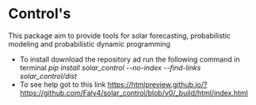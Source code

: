 # Control's
This package aim to provide tools for solar forecasting, probabilistic modeling and probabilistic dynamic programming
 * To install download the repository ad run the following command in terminal *pip install solar_control --no-index 
   --find-links solar_control/dist*
 * To see help got to this link https://htmlpreview.github.io/?https://github.com/Faly4/solar_control/blob/v0/_build/html/index.html

